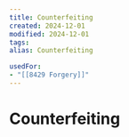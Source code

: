 ```yaml
---
title: Counterfeiting
created: 2024-12-01
modified: 2024-12-01
tags: 
alias: Counterfeiting

usedFor:
- "[[8429 Forgery]]"
---
```

# Counterfeiting
